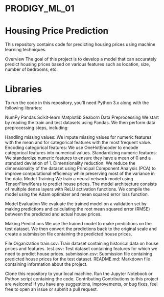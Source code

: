 # PRODIGY_ML_01
# Housing Price Prediction
This repository contains code for predicting housing prices using machine learning techniques.

Overview
The goal of this project is to develop a model that can accurately predict housing prices based on various features such as location, size, number of bedrooms, etc.

# Libraries
To run the code in this repository, you'll need Python 3.x along with the following libraries:

NumPy
Pandas
Scikit-learn
Matplotlib
Seaborn
Data Preprocessing
We start by reading the train and test datasets using Pandas. We then perform data preprocessing steps, including:

Handling missing values: We impute missing values for numeric features with the mean and for categorical features with the most frequent value.
Encoding categorical features: We use OneHotEncoder to encode categorical features into numerical values.
Standardizing numeric features: We standardize numeric features to ensure they have a mean of 0 and a standard deviation of 1.
Dimensionality reduction: We reduce the dimensionality of the dataset using Principal Component Analysis (PCA) to improve computational efficiency while preserving most of the variance in the data.
Model Training
We train a neural network model using TensorFlow/Keras to predict house prices. The model architecture consists of multiple dense layers with ReLU activation functions. We compile the model using the Adam optimizer and mean squared error loss function.

Model Evaluation
We evaluate the trained model on a validation set by making predictions and calculating the root mean squared error (RMSE) between the predicted and actual house prices.

Making Predictions
We use the trained model to make predictions on the test dataset. We then convert the predictions back to the original scale and create a submission file containing the predicted house prices.

File Organization
train.csv: Train dataset containing historical data on house prices and features.
test.csv: Test dataset containing features for which we need to predict house prices.
submission.csv: Submission file containing predicted house prices for the test dataset.
README.md: Markdown file containing information about the project.

Clone this repository to your local machine.
Run the Jupyter Notebook or Python script containing the code.
Contributing
Contributions to this project are welcome! If you have any suggestions, improvements, or bug fixes, feel free to open an issue or submit a pull request.
